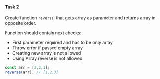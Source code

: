 #### Task 2

Create function `reverse`, that gets array as parameter and returns array in opposite order.

Function should contain next checks:

- First parameter required and has to be only array
- Throw error if passed empty array
- Creating new array is not allowed
- Using Array.reverse is not allowed

```javascript
const arr = [3,2,1];
reverse(arr); // [1,2,3]
```

